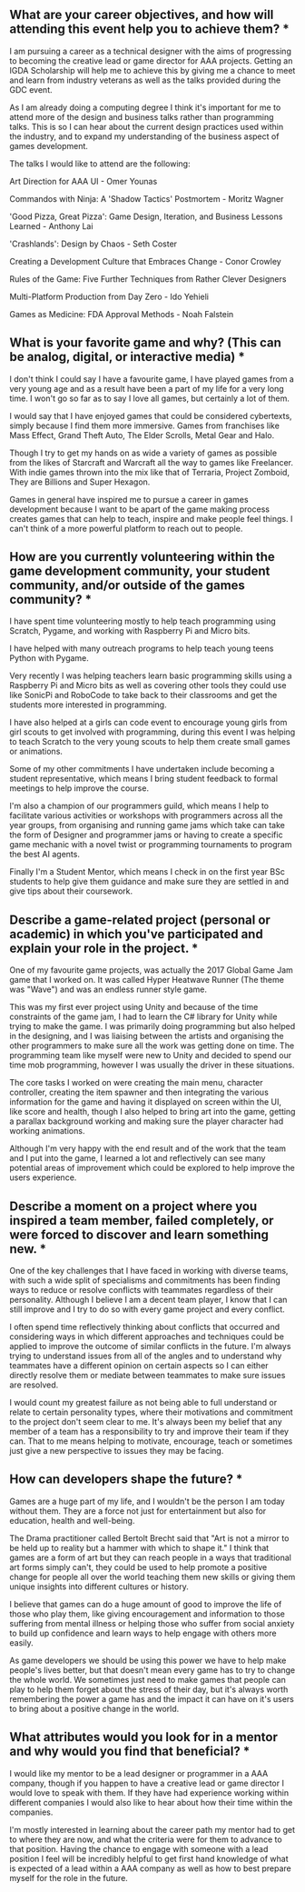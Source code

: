 ## What are your career objectives, and how will attending this event help you to achieve them? *

I am pursuing a career as a technical designer with the aims of progressing to becoming the creative lead or game director for AAA projects. Getting an IGDA Scholarship will help me to achieve this by giving me a chance to meet and learn from industry veterans as well as the talks provided during the GDC event.

As I am already doing a computing degree I think it's important for me to attend more of the design and business talks rather than programming talks. This is so I can hear about the current design practices used within the industry, and to expand my understanding of the business aspect of games development.

The talks I would like to attend are the following:

Art Direction for AAA UI - Omer Younas

Commandos with Ninja: A 'Shadow Tactics' Postmortem - Moritz Wagner

'Good Pizza, Great Pizza': Game Design, Iteration, and Business Lessons 
Learned - Anthony Lai

'Crashlands': Design by Chaos - Seth Coster

Creating a Development Culture that Embraces Change - Conor Crowley

Rules of the Game: Five Further Techniques from Rather Clever Designers 

Multi-Platform Production from Day Zero - Ido Yehieli

Games as Medicine: FDA Approval Methods - Noah Falstein

## What is your favorite game and why? (This can be analog, digital, or interactive media) *

I don't think I could say I have a favourite game, I have played games from a very young age and as a result have been a part of my life for a very long time. I won't go so far as to say I love all games, but certainly a lot of them. 

I would say that I have enjoyed games that could be considered cybertexts, simply because I find them more immersive. Games from franchises like Mass Effect, Grand Theft Auto, The Elder Scrolls, Metal Gear and Halo.

Though I try to get my hands on as wide a variety of games as possible from the  likes of Starcraft and Warcraft all the way to games like Freelancer. With indie games thrown into the mix like that of Terraria, Project Zomboid, They are Billions and Super Hexagon.

Games in general have inspired me to pursue a career in games development because I want to be apart of the game making process creates games that can help to teach, inspire and make people feel things. I can't think of a more powerful platform to reach out to people.

## How are you currently volunteering within the game development community, your student community, and/or outside of the games community? *

I have spent time volunteering mostly to help teach programming using Scratch, Pygame, and working with Raspberry Pi and Micro bits. 

I have helped with many outreach programs to help teach young teens Python with Pygame. 

Very recently I was helping teachers learn basic programming skills using a Raspberry Pi and Micro bits as well as covering other tools they could use like SonicPi and RoboCode to take back to their classrooms and get the students more interested in programming. 

I have also helped at a girls can code event to encourage young girls from girl scouts to get involved with programming, during this event I was helping to teach Scratch to the very young scouts to help them create small games or animations.

Some of my other commitments I have undertaken include becoming a student representative, which means I bring student feedback to formal meetings to help improve the course.

I'm also a champion of our programmers guild, which means I help to facilitate various activities or workshops with programmers across all the year groups, from organising and running game jams which take can take the form of Designer and programmer jams or having to create a specific game mechanic with a novel twist or programming tournaments to program the best AI agents.  

Finally I'm a Student Mentor, which means I check in on the first year BSc students to help give them guidance and make sure they are settled in and give tips about their coursework.

## Describe a game-related project (personal or academic) in which you've participated and explain your role in the project. *

One of my favourite game projects, was actually the 2017 Global Game Jam game that I worked on. It was called Hyper Heatwave Runner (The theme was "Wave") and was an endless runner style game.

This was my first ever project using Unity and because of the time constraints of the game jam, I had to learn the C# library for Unity while trying to make the game. I was primarily doing programming but also helped in the designing, and I was liaising between the artists and organising the other programmers to make sure all the work was getting done on time. The programming team like myself were new to Unity and decided to spend our time mob programming, however I was usually the driver in these situations.

The core tasks I worked on were creating the main menu, character controller, creating the item spawner and then integrating the various information for the game and having it displayed on screen within the UI, like score and health, though I also helped to bring art into the game, getting a parallax background working and making sure the player character had working animations.

Although I'm very happy with the end result and of the work that the team and I put into the game, I learned a lot and reflectively can see many potential areas of improvement which could be explored to help improve the users experience.

## Describe a moment on a project where you inspired a team member, failed completely, or were forced to discover and learn something new. *

One of the key challenges that I have faced in working with diverse teams, with such a wide split of specialisms and commitments has been finding ways to reduce or resolve conflicts with teammates regardless of their personality. Although I believe I am a decent team player, I know that I can still improve and I try to do so with every game project and every conflict.

I often spend time reflectively thinking about conflicts that occurred and considering ways in which different approaches and techniques could be applied to improve the outcome of similar conflicts in the future. I'm always trying to understand issues from all of the angles and to understand why teammates have a different opinion on certain aspects so I can either directly resolve them or mediate between teammates to make sure issues are resolved.

I would count my greatest failure as not being able to full understand or relate to certain personality types, where their motivations and commitment to the project don't seem clear to me. It's always been my belief that any member of a team has a responsibility to try and improve their team if they can. That to me means helping to motivate, encourage, teach or sometimes just give a new perspective to issues they may be facing.

## How can developers shape the future? *

Games are a huge part of my life, and I wouldn't be the person I am today without them. They are a force not just for entertainment but also for education, health and well-being.

The Drama practitioner called Bertolt Brecht said that "Art is not a mirror to be held up to reality but a hammer with which to shape it." I think that games are a form of art but they can reach people in a ways that traditional art forms simply can't, they could be used to help promote a positive change for people all over the world teaching them new skills or giving them unique insights into different cultures or history.

I believe that games can do a huge amount of good to improve the life of those who play them, like giving encouragement and information to those suffering from mental illness or helping those who suffer from social anxiety to build up confidence and learn ways to help engage with others more easily. 

As game developers we should be using this power we have to help make people's lives better, but that doesn't mean every game has to try to change the whole world. We sometimes just need to make games that people can play to help them forget about the stress of their day, but it's always worth remembering the power a game has and the impact it can have on it's users to bring about a positive change in the world.

## What attributes would you look for in a mentor and why would you find that beneficial? *
I would like my mentor to be a lead designer or programmer in a AAA company, though if you happen to have a creative lead or game director I would love to speak with them. If they have had experience working within different companies I would also like to hear about how their time within the companies.

I'm mostly interested in learning about the career path my mentor had to get to where they are now, and what the criteria were for them to advance to that position. Having the chance to engage with someone with a lead position I feel will be incredibly helpful to get first hand knowledge of what is expected of a lead within a AAA company as well as how to best prepare myself for the role in the future.
